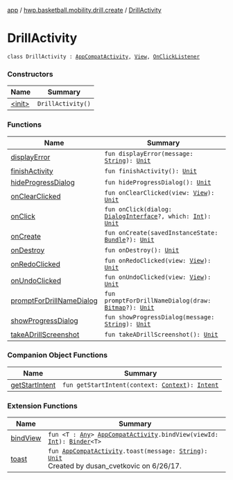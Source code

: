 [app](../../index.md) / [hwp.basketball.mobility.drill.create](../index.md) / [DrillActivity](.)

# DrillActivity

`class DrillActivity : `[`AppCompatActivity`](https://developer.android.com/reference/android/support/v7/app/AppCompatActivity.html)`, `[`View`](../-drill-activity-contract/-view/index.md)`, `[`OnClickListener`](https://developer.android.com/reference/android/content/DialogInterface/OnClickListener.html)

### Constructors

| Name | Summary |
|---|---|
| [&lt;init&gt;](-init-.md) | `DrillActivity()` |

### Functions

| Name | Summary |
|---|---|
| [displayError](display-error.md) | `fun displayError(message: `[`String`](https://kotlinlang.org/api/latest/jvm/stdlib/kotlin/-string/index.html)`): `[`Unit`](https://kotlinlang.org/api/latest/jvm/stdlib/kotlin/-unit/index.html) |
| [finishActivity](finish-activity.md) | `fun finishActivity(): `[`Unit`](https://kotlinlang.org/api/latest/jvm/stdlib/kotlin/-unit/index.html) |
| [hideProgressDialog](hide-progress-dialog.md) | `fun hideProgressDialog(): `[`Unit`](https://kotlinlang.org/api/latest/jvm/stdlib/kotlin/-unit/index.html) |
| [onClearClicked](on-clear-clicked.md) | `fun onClearClicked(view: `[`View`](https://developer.android.com/reference/android/view/View.html)`): `[`Unit`](https://kotlinlang.org/api/latest/jvm/stdlib/kotlin/-unit/index.html) |
| [onClick](on-click.md) | `fun onClick(dialog: `[`DialogInterface`](https://developer.android.com/reference/android/content/DialogInterface.html)`?, which: `[`Int`](https://kotlinlang.org/api/latest/jvm/stdlib/kotlin/-int/index.html)`): `[`Unit`](https://kotlinlang.org/api/latest/jvm/stdlib/kotlin/-unit/index.html) |
| [onCreate](on-create.md) | `fun onCreate(savedInstanceState: `[`Bundle`](https://developer.android.com/reference/android/os/Bundle.html)`?): `[`Unit`](https://kotlinlang.org/api/latest/jvm/stdlib/kotlin/-unit/index.html) |
| [onDestroy](on-destroy.md) | `fun onDestroy(): `[`Unit`](https://kotlinlang.org/api/latest/jvm/stdlib/kotlin/-unit/index.html) |
| [onRedoClicked](on-redo-clicked.md) | `fun onRedoClicked(view: `[`View`](https://developer.android.com/reference/android/view/View.html)`): `[`Unit`](https://kotlinlang.org/api/latest/jvm/stdlib/kotlin/-unit/index.html) |
| [onUndoClicked](on-undo-clicked.md) | `fun onUndoClicked(view: `[`View`](https://developer.android.com/reference/android/view/View.html)`): `[`Unit`](https://kotlinlang.org/api/latest/jvm/stdlib/kotlin/-unit/index.html) |
| [promptForDrillNameDialog](prompt-for-drill-name-dialog.md) | `fun promptForDrillNameDialog(draw: `[`Bitmap`](https://developer.android.com/reference/android/graphics/Bitmap.html)`?): `[`Unit`](https://kotlinlang.org/api/latest/jvm/stdlib/kotlin/-unit/index.html) |
| [showProgressDialog](show-progress-dialog.md) | `fun showProgressDialog(message: `[`String`](https://kotlinlang.org/api/latest/jvm/stdlib/kotlin/-string/index.html)`): `[`Unit`](https://kotlinlang.org/api/latest/jvm/stdlib/kotlin/-unit/index.html) |
| [takeADrillScreenshot](take-a-drill-screenshot.md) | `fun takeADrillScreenshot(): `[`Unit`](https://kotlinlang.org/api/latest/jvm/stdlib/kotlin/-unit/index.html) |

### Companion Object Functions

| Name | Summary |
|---|---|
| [getStartIntent](get-start-intent.md) | `fun getStartIntent(context: `[`Context`](https://developer.android.com/reference/android/content/Context.html)`): `[`Intent`](https://developer.android.com/reference/android/content/Intent.html) |

### Extension Functions

| Name | Summary |
|---|---|
| [bindView](../../hwp.basketball.mobility.util/android.support.v7.app.-app-compat-activity/bind-view.md) | `fun <T : `[`Any`](https://kotlinlang.org/api/latest/jvm/stdlib/kotlin/-any/index.html)`> `[`AppCompatActivity`](https://developer.android.com/reference/android/support/v7/app/AppCompatActivity.html)`.bindView(viewId: `[`Int`](https://kotlinlang.org/api/latest/jvm/stdlib/kotlin/-int/index.html)`): `[`Binder`](../../hwp.basketball.mobility.util/-binder/index.md)`<T>` |
| [toast](../../hwp.basketball.mobility.util/android.support.v7.app.-app-compat-activity/toast.md) | `fun `[`AppCompatActivity`](https://developer.android.com/reference/android/support/v7/app/AppCompatActivity.html)`.toast(message: `[`String`](https://kotlinlang.org/api/latest/jvm/stdlib/kotlin/-string/index.html)`): `[`Unit`](https://kotlinlang.org/api/latest/jvm/stdlib/kotlin/-unit/index.html)<br>Created by dusan_cvetkovic on 6/26/17. |
